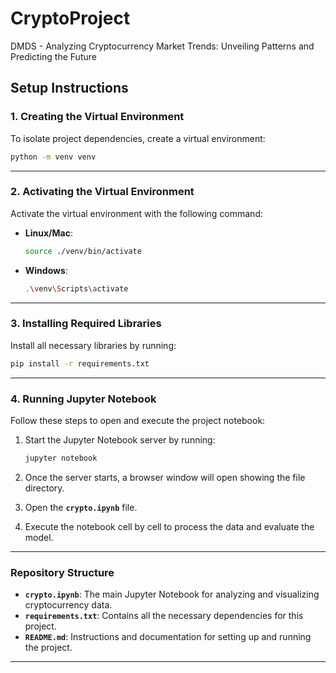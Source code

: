 # CryptoProject
DMDS - Analyzing Cryptocurrency Market Trends: Unveiling Patterns and Predicting the Future


## Setup Instructions

### 1. Creating the Virtual Environment
To isolate project dependencies, create a virtual environment:

```bash
python -m venv venv
```

---

### 2. Activating the Virtual Environment
Activate the virtual environment with the following command:

- **Linux/Mac**:
  ```bash
  source ./venv/bin/activate
  ```

- **Windows**:
  ```bash
  .\venv\Scripts\activate
  ```

---

### 3. Installing Required Libraries
Install all necessary libraries by running:

```bash
pip install -r requirements.txt
```

---

### 4. Running Jupyter Notebook
Follow these steps to open and execute the project notebook:

1. Start the Jupyter Notebook server by running:
   ```bash
   jupyter notebook
   ```

2. Once the server starts, a browser window will open showing the file directory.

3. Open the **`crypto.ipynb`** file.

4. Execute the notebook cell by cell to process the data and evaluate the model.

---

### Repository Structure
- **`crypto.ipynb`**: The main Jupyter Notebook for analyzing and visualizing cryptocurrency data.
- **`requirements.txt`**: Contains all the necessary dependencies for this project.
- **`README.md`**: Instructions and documentation for setting up and running the project.

---
